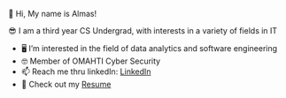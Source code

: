 👋 	 	Hi, My name is Almas!

😎  	I am a third year CS Undergrad, with interests in a variety of fields in IT
  
  - 🖥️    I’m interested in the field of data analytics and software engineering
  - 🤓		Member of OMAHTI Cyber Security
  - 📫    Reach me thru linkedIn: [LinkedIn](https://www.linkedin.com/in/almas-mirzandi-ramadhan-1bbb66211/)
  - 📄    Check out my [Resume](https://b1euuuuwu.github.io/resume-website/)

<!---
almasmirzandir/almasmirzandir is a ✨ special ✨ repository because its `README.md` (this file) appears on your GitHub profile.
You can click the Preview link to take a look at your changes.
--->
